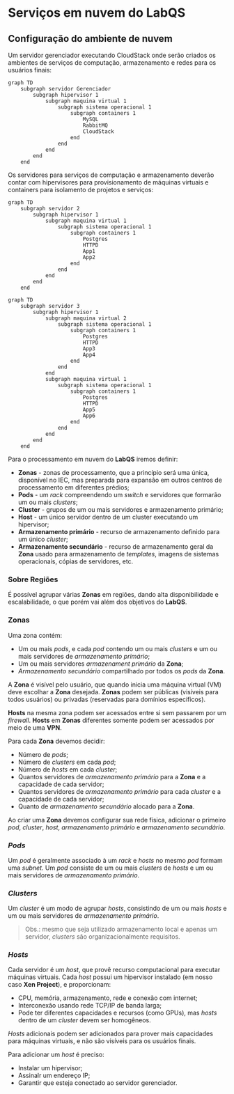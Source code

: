 # Serviços em nuvem do **LabQS**

## Configuração do ambiente de nuvem

Um servidor gerenciador executando CloudStack onde serão criados os ambientes de serviços de computação, armazenamento e redes para os usuários finais:

```mermaid
graph TD
    subgraph servidor Gerenciador
        subgraph hipervisor 1
            subgraph maquina virtual 1
                subgraph sistema operacional 1
                    subgraph containers 1
                        MySQL
                        RabbitMQ
                        CloudStack
                    end
                end
            end
        end
    end
```

Os servidores para serviços de computação e armazenamento deverão contar com hipervisores para provisionamento de máquinas virtuais e containers para isolamento de projetos e serviços:

```mermaid
graph TD
    subgraph servidor 2
        subgraph hipervisor 1
            subgraph maquina virtual 1
                subgraph sistema operacional 1
                    subgraph containers 1
                        Postgres
                        HTTPD
                        App1
                        App2
                    end
                end
            end
        end
    end
```

```mermaid
graph TD
    subgraph servidor 3
        subgraph hipervisor 1
            subgraph maquina virtual 2
                subgraph sistema operacional 1
                    subgraph containers 1
                        Postgres
                        HTTPD
                        App3
                        App4
                    end
                end
            end
            subgraph maquina virtual 1
                subgraph sistema operacional 1
                    subgraph containers 1
                        Postgres
                        HTTPD
                        App5
                        App6
                    end
                end
            end
        end
    end
```

Para o processamento em nuvem do **LabQS** iremos definir:

* **Zonas** - zonas de processamento, que a princípio será uma única, disponível no IEC, mas preparada para expansão em outros centros de processamento em diferentes prédios;
* **Pods** - um _rack_ compreendendo um _switch_ e servidores que formarão um ou mais _clusters_;
* **Cluster** - grupos de um ou mais servidores e armazenamento primário;
* **Host** - um único servidor dentro de um cluster executando um hipervisor;
* **Armazenamento primário** - recurso de armazenamento definido para um único _cluster_;
* **Armazenamento secundário** - recurso de armazenamento geral da **Zona** usado para armazenamento de _templates_, imagens de sistemas operacionais, cópias de servidores, etc.

### Sobre **Regiões**

É possível agrupar várias **Zonas** em regiões, dando alta disponibilidade e escalabilidade, o que porém vai além dos objetivos do **LabQS**.

### **Zonas**

Uma zona contém:

* Um ou mais _pods_, e cada _pod_ contendo um ou mais _clusters_ e um ou mais servidores de _armazenamento primário_;
* Um ou mais servidores _armazenament primário_ da **Zona**;
* _Armazenamento secundário_ compartilhado por todos os _pods_ da **Zona**.

A **Zona** é visível pelo usuário, que quando inicia uma máquina virtual (VM) deve escolhar a **Zona** desejada. **Zonas** podem ser públicas (visíveis para todos usuários) ou privadas (reservadas para domínios específicos).

**Hosts** na mesma zona podem ser acessados entre si sem passarem por um _firewall_. **Hosts** em **Zonas** diferentes somente podem ser acessados por meio de uma **VPN**.

Para cada **Zona** devemos decidir:

* Número de _pods_;
* Número de _clusters_ em cada _pod_;
* Número de _hosts_ em cada _cluster_;
* Quantos servidores de _armazenamento primário_ para a **Zona** e a capacidade de cada servidor;
* Quantos servidores de _armazenamento primário_ para cada _cluster_ e a capacidade de cada servidor;
* Quanto de _armazenamento secundário_ alocado para a **Zona**.

Ao criar uma **Zona** devemos configurar sua rede física, adicionar o primeiro _pod_, _cluster_, _host_, _armazenamento primário_ e _armazenamento secundário_.

### _Pods_

Um _pod_ é geralmente associado à um _rack_ e _hosts_ no mesmo _pod_ formam uma _subnet_. Um _pod_ consiste de um ou mais _clusters_ de _hosts_ e um ou mais servidores de _armazenamento primário_.

### _Clusters_

Um _cluster_ é um modo de agrupar _hosts_, consistindo de um ou mais _hosts_ e um ou mais servidores de _armazenamento primário_.

> Obs.: mesmo que seja utilizado armazenamento local e apenas um servidor, _clusters_ são organizacionalmente requisitos.

### _Hosts_

Cada servidor é um _host_, que provê recurso computacional para executar máquinas virtuais. Cada _host_ possui um hipervisor instalado (em nosso caso **Xen Project**), e proporcionam:

* CPU, memória, armazenamento, rede e conexão com internet;
* Interconexão usando rede TCP/IP de banda larga;
* Pode ter diferentes capacidades e recursos (como GPUs), mas _hosts_ dentro de um _cluster_ devem ser homogêneos.

_Hosts_ adicionais podem ser adicionados para prover mais capacidades para máquinas virtuais, e não são visíveis para os usuários finais.

Para adicionar um _host_ é preciso:

* Instalar um hipervisor;
* Assinalr um endereço IP;
* Garantir que esteja conectado ao servidor gerenciador.

